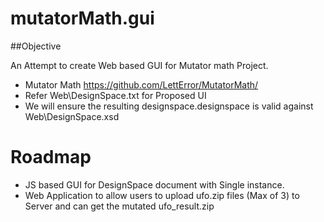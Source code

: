 # mutatorMath.gui
##Objective

An Attempt to create Web based GUI for Mutator math Project. 
* Mutator Math https://github.com/LettError/MutatorMath/
* Refer Web\DesignSpace.txt for Proposed UI 
* We will ensure the resulting designspace.designspace is valid against Web\DesignSpace.xsd 

# Roadmap
* JS based GUI  for DesignSpace document with Single instance.
* Web Application to allow users to upload  ufo.zip files (Max of 3) to Server and can get the mutated ufo_result.zip 
 
 

